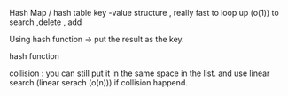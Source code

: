 Hash Map / hash table 
key -value structure , really fast to loop up (o(1)) to search ,delete , add 

Using hash function -> put the result as the key.


hash function 

 collision :
you can still put it in the same space in the list.
and use linear search (linear serach (o(n))) if collision happend. 